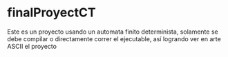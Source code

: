 # finalProyectCT

Este es un proyecto usando un automata finito determinista, solamente se debe compilar o directamente correr el ejecutable, así logrando ver en arte ASCII el proyecto

